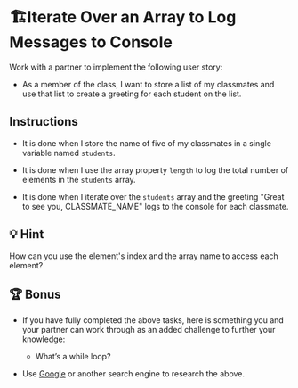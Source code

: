 # 🏗️Iterate Over an Array to Log Messages to Console

Work with a partner to implement the following user story:

* As a member of the class, I want to store a list of my classmates and use that list to create a greeting for each student on the list. 

## Instructions

* It is done when I store the name of five of my classmates in a single variable named `students`.

* It is done when I use the array property `length` to log the total number of elements in the `students` array. 

* It is done when I iterate over the `students` array and the greeting "Great to see you, CLASSMATE_NAME" logs to the console for each classmate.

## 💡 Hint

How can you use the element's index and the array name to access each element? 

## 🏆 Bonus

* If you have fully completed the above tasks, here is something you and your partner can work through as an added challenge to further your knowledge:

  * What’s a while loop?

* Use [Google](https://www.google.com) or another search engine to research the above.
